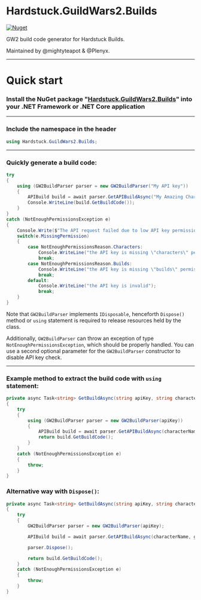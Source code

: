 # Hardstuck.GuildWars2.Builds

[![Nuget](https://img.shields.io/nuget/v/Hardstuck.GuildWars2.Builds?style=for-the-badge)](https://www.nuget.org/packages/Hardstuck.GuildWars2.Builds/)

GW2 build code generator for Hardstuck Builds.

Maintained by @mightyteapot & @Plenyx.

---

# Quick start

### Install the NuGet package "[Hardstuck.GuildWars2.Builds](https://www.nuget.org/packages/Hardstuck.GuildWars2.Builds/)" into your .NET Framework or .NET Core application

---

### Include the namespace in the header

```csharp
using Hardstuck.GuildWars2.Builds;
```

---

### Quickly generate a build code:

```csharp
try
{
    using (GW2BuildParser parser = new GW2BuildParser("My API key"))
    {
        APIBuild build = await parser.GetAPIBuildAsync("My Amazing Character", GW2GameMode.PvE);
        Console.WriteLine(build.GetBuildCode());
    }
}
catch (NotEnoughPermissionsException e)
{
    Console.Write($"The API request failed due to low API key permissions, main reason: ");
    switch(e.MissingPermission)
    {
        case NotEnoughPermissionsReason.Characters:
            Console.WriteLine("the API key is missing \"characters\" permission");
            break;
        case NotEnoughPermissionsReason.Builds:
            Console.WriteLine("the API key is missing \"builds\" permission");
            break;
        default:
            Console.WriteLine("the API key is invalid");
            break;
    }
}
```

Note that `GW2BuildParser` implements `IDisposable`, henceforth `Dispose()` method or `using` statement is required to release resources held by the class.

Additionally, `GW2BuildParser` can throw an exception of type `NotEnoughPermissionsException`, which should be properly handled. You can use a second optional parameter for the `GW2BuildParser` constructor to disable API key check.

---

### Example method to extract the build code with `using` statement:

```csharp
private async Task<string> GetBuildAsync(string apiKey, string characterName, GW2GameMode gameMode)
{
    try
    {
        using (GW2BuildParser parser = new GW2BuildParser(apiKey))
        {
            APIBuild build = await parser.GetAPIBuildAsync(characterName, gameMode);
            return build.GetBuildCode();
        }
    }
    catch (NotEnoughPermissionsException e)
    {
        throw;
    }
}
```

### Alternative way with `Dispose()`:

```csharp
private async Task<string> GetBuildAsync(string apiKey, string characterName, GW2GameMode gameMode)
{
    try
    {
        GW2BuildParser parser = new GW2BuildParser(apiKey);

        APIBuild build = await parser.GetAPIBuildAsync(characterName, gameMode);

        parser.Dispose();

        return build.GetBuildCode();
    }
    catch (NotEnoughPermissionsException e)
    {
        throw;
    }
}
```